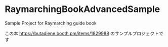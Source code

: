 # RaymarchingBookAdvancedSample
Sample Project for Raymarching guide book

この本
https://butadiene.booth.pm/items/1829988
のサンプルプロジェクトです
